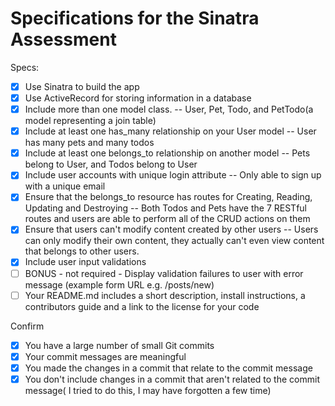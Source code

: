 # Specifications for the Sinatra Assessment

Specs:
- [x] Use Sinatra to build the app
- [x] Use ActiveRecord for storing information in a database
- [x] Include more than one model class. -- User, Pet, Todo, and PetTodo(a model representing a join table)
- [x] Include at least one has_many relationship on your User model -- User has many pets and many todos
- [x] Include at least one belongs_to relationship on another model -- Pets belong to User, and Todos belong to User
- [x] Include user accounts with unique login attribute -- Only able to sign up with a unique email
- [x] Ensure that the belongs_to resource has routes for Creating, Reading, Updating and Destroying -- Both Todos and Pets have the 7 RESTful routes and users are able to perform all of the CRUD actions on them
- [x] Ensure that users can't modify content created by other users -- Users can only modify their own content, they actually can't even view content that belongs to other users.
- [x] Include user input validations 
- [ ] BONUS - not required - Display validation failures to user with error message (example form URL e.g. /posts/new)
- [ ] Your README.md includes a short description, install instructions, a contributors guide and a link to the license for your code

Confirm
- [x] You have a large number of small Git commits
- [x] Your commit messages are meaningful
- [x] You made the changes in a commit that relate to the commit message
- [x] You don't include changes in a commit that aren't related to the commit message( I tried to do this, I may have forgotten a few time)